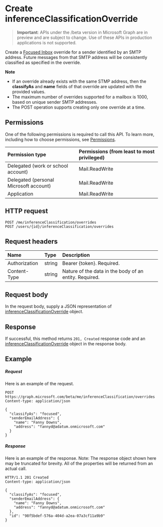 # Create inferenceClassificationOverride

> **Important**: APIs under the /beta version in Microsoft Graph are in preview and are subject to change. Use of these APIs in production applications is not supported.

Create a [Focused Inbox](../resources/manage_focused_inbox.md) override for a sender identified by an SMTP address. Future messages from that SMTP address will be consistently classified 
as specified in the override.

**Note**

- If an override already exists with the same STMP address, then the **classifyAs** and **name** fields of that override are updated with the provided values.
- The maximum number of overrides supported for a mailbox is 1000, based on unique sender SMTP addresses.
- The POST operation supports creating only one override at a time.

## Permissions
One of the following permissions is required to call this API. To learn more, including how to choose permissions, see [Permissions](../../../concepts/permissions_reference.md).

|Permission type      | Permissions (from least to most privileged)              |
|:--------------------|:---------------------------------------------------------|
|Delegated (work or school account) | Mail.ReadWrite    |
|Delegated (personal Microsoft account) | Mail.ReadWrite    |
|Application | Mail.ReadWrite |

## HTTP request
<!-- { "blockType": "ignored" } -->
```http
POST /me/inferenceClassification/overrides
POST /users/{id}/inferenceClassification/overrides
```
## Request headers
| Name       | Type | Description|
|:---------------|:--------|:----------|
| Authorization  | string  | Bearer {token}. Required. |
| Content-Type | string  | Nature of the data in the body of an entity. Required. |

## Request body
In the request body, supply a JSON representation of [inferenceClassificationOverride](../resources/inferenceclassificationoverride.md) object.

## Response

If successful, this method returns `201, Created` response code and an [inferenceClassificationOverride](../resources/inferenceclassificationoverride.md) object in the response body.

## Example
##### Request
Here is an example of the request.
<!-- {
  "blockType": "request",
  "name": "create_inferenceclassificationoverride_from_inferenceclassification"
}-->
```http
POST https://graph.microsoft.com/beta/me/inferenceClassification/overrides
Content-type: application/json

{
  "classifyAs": "focused",
  "senderEmailAddress": {
    "name": "Fanny Downs",
    "address": "fannyd@adatum.onmicrosoft.com"
  }
}
```

##### Response
Here is an example of the response. Note: The response object shown here may be truncated for brevity. All of the properties will be returned from an actual call.
<!-- {
  "blockType": "response",
  "truncated": true,
  "@odata.type": "microsoft.graph.inferenceClassificationOverride"
} -->
```http
HTTP/1.1 201 Created
Content-type: application/json

{
  "classifyAs": "focused",
  "senderEmailAddress": {
    "name": "Fanny Downs",
    "address": "fannyd@adatum.onmicrosoft.com"
  },
  "id": "98f5bdef-576a-404d-a2ea-07a3cf11a9b9"
}
```

<!-- uuid: 8fcb5dbc-d5aa-4681-8e31-b001d5168d79
2015-10-25 14:57:30 UTC -->
<!-- {
  "type": "#page.annotation",
  "description": "Create inferenceClassificationOverride",
  "keywords": "",
  "section": "documentation",
  "tocPath": ""
}-->